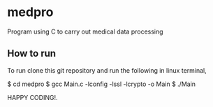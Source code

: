 # medpro
Program using C to carry out medical data processing

## How to run
To run clone this git repository and run the following in linux terminal,

$ cd medpro
$ gcc Main.c -lconfig -lssl -lcrypto -o Main
$ ./Main

HAPPY CODING!.
